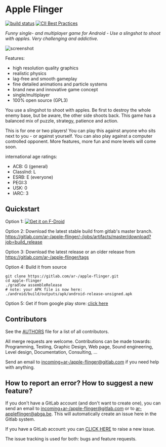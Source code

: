 # Apple Flinger

[![build status](https://gitlab.com/ar-/apple-flinger/badges/master/build.svg)](https://gitlab.com/ar-/apple-flinger/builds) [![CII Best Practices](https://bestpractices.coreinfrastructure.org/projects/2233/badge)](https://bestpractices.coreinfrastructure.org/projects/2233)

*Funny single- and multiplayer game for Android - Use a slingshot to shoot with apples. Very challenging and addictive.*

![screenshot](https://gitlab.com/ar-/apple-flinger/raw/master/metadata/en-AU/images/featureGraphic.png)

Features:

*    high resolution quality graphics
*    realistic physics
*    lag-free and smooth gameplay
*    fine detailed animations and particle systems
*    brand new and innovative game concept
*    single/multiplayer
*    100% open source (GPL3)

You use a slingshot to shoot with apples. Be first to destroy the whole enemy base, but be aware, the other side shoots back. This game has a balanced mix of puzzle, strategy, patience and action.

This is for one or two players! You can play this against anyone who sits next to you - or against yourself. You can also play against a computer controlled opponent. More features, more fun and more levels will come soon.

international age ratings:

*    ACB: G (general)
*    ClassInd: L
*    ESRB: E (everyone)
*    PEGI:3
*    USK: 0
*    IARC: 3

## Quickstart

Option 1: [![Get it on F-Droid](https://f-droid.org/wiki/images/3/31/F-Droid-button_get-it-on_smaller.png)](https://f-droid.org/packages/com.gitlab.ardash.appleflinger.android/)

Option 2: Download the latest stable build from gitlab's master branch.
https://gitlab.com/ar-/apple-flinger/-/jobs/artifacts/master/download?job=build_release

Option 3: Download the latest release or an older release from
https://gitlab.com/ar-/apple-flinger/tags

Option 4: Build it from source

	git clone https://gitlab.com/ar-/apple-flinger.git
	cd apple-flinger
	./gradlew assembleRelease
	# note: your APK file is now here: ./android/build/outputs/apk/android-release-unsigned.apk

Option 5: Get if from google play store: [click here](https://play.google.com/store/apps/details?id=com.ardash.appleflinger.android)

## Contributors

See the [AUTHORS](AUTHORS.md) file for a list of all contributors.

All merge requests are welcome. Contributions can be made towards:
Programming, Testing, Graphic Design, Web page, Sound engineering, Level design, Documentation, Consulting, ...

Send an email to <incoming+ar-/apple-flinger@gitlab.com> if you need help with anything.

## How to report an error? How to suggest a new feature?
If you don't have a GitLab account (and don't want to create one), you can send an email to <incoming+ar-/apple-flinger@gitlab.com> or to <ar-appleflinger@abga.be>. This will automatically create an issue here in the Gitlab system.

If you have a GitLab account: you can [CLICK HERE](https://gitlab.com/ar-/apple-flinger/issues/new) to raise a new issue. 

The issue tracking is used for both: bugs and feature requests.


